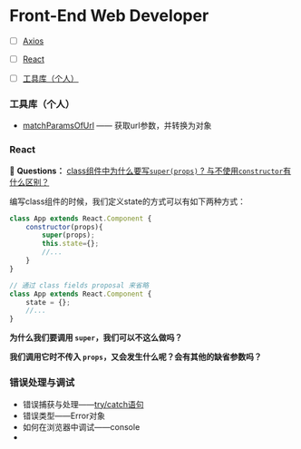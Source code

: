 # Front-End Web Developer

- [ ] [Axios](http://www.axios-js.com/zh-cn/docs/)
- [ ] [React](#React)

- [ ] [工具库（个人）](#工具库（个人）)

### 工具库（个人）

- [matchParamsOfUrl](./matchParamsOfUrl.js) —— 获取url参数，并转换为对象

### React

🤔 **Questions：** [class组件中为什么要写`super(props)` ?  与不使用`constructor`有什么区别？](https://overreacted.io/zh-hans/why-do-we-write-super-props/)

编写class组件的时候，我们定义state的方式可以有如下两种方式：

```js
class App extends React.Component {
    constructor(props){
        super(props);
        this.state={};
        //...
    }
}

// 通过 class fields proposal 来省略 
class App extends React.Component {
    state = {};
    //...
}
```

**为什么我们要调用 `super`，我们可以不这么做吗？**

**我们调用它时不传入 `props`，又会发生什么呢？会有其他的缺省参数吗？**



### 错误处理与调试

- 错误捕获与处理——[try/catch语句](./error-handler-debug/trycatch.md)
- 错误类型——Error对象
- 如何在浏览器中调试——console
- 

